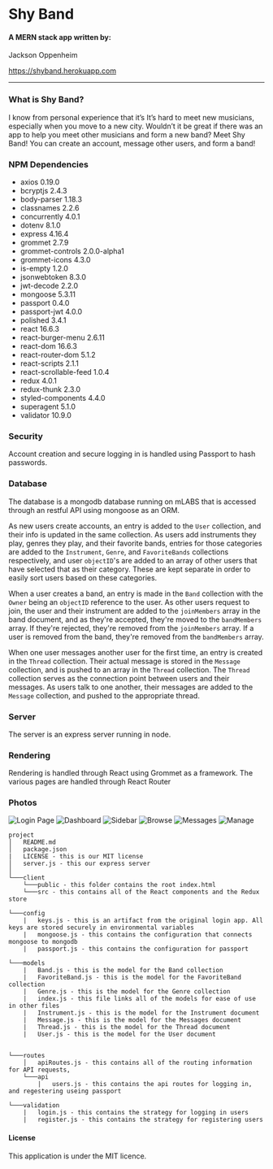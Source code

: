 # Shy Band

#### A MERN stack app written by:

Jackson Oppenheim

https://shyband.herokuapp.com

---

### What is Shy Band?

I know from personal experience that it’s It’s hard to meet new musicians, especially when you move to a new city. Wouldn’t it be great if there was an app to help you meet other musicians and form a new band? Meet Shy Band! You can create an account, message other users, and form a band!

### NPM Dependencies

-  axios 0.19.0
-  bcryptjs 2.4.3
-  body-parser 1.18.3
-  classnames 2.2.6
-  concurrently 4.0.1
-  dotenv 8.1.0
-  express 4.16.4
-  grommet 2.7.9
-  grommet-controls 2.0.0-alpha1
-  grommet-icons 4.3.0
-  is-empty 1.2.0
-  jsonwebtoken 8.3.0
-  jwt-decode 2.2.0
-  mongoose 5.3.11
-  passport 0.4.0
-  passport-jwt 4.0.0
-  polished 3.4.1
-  react 16.6.3
-  react-burger-menu 2.6.11
-  react-dom 16.6.3
-  react-router-dom 5.1.2
-  react-scripts 2.1.1
-  react-scrollable-feed 1.0.4
-  redux 4.0.1
-  redux-thunk 2.3.0
-  styled-components 4.4.0
-  superagent 5.1.0
-  validator 10.9.0

### Security

Account creation and secure logging in is handled using Passport to hash passwords.

### Database

The database is a mongodb database running on mLABS that is accessed through an restful API using mongoose as an ORM.

As new users create accounts, an entry is added to the `User` collection, and their info is updated in the same collection. As users add instruments they play, genres they play, and their favorite bands, entries for those categories are added to the `Instrument`, `Genre`, and `FavoriteBands` collections respectively, and user `objectID`'s are added to an array of other users that have selected that as their category. These are kept separate in order to easily sort users based on these categories.

When a user creates a band, an entry is made in the `Band` collection with the `Owner` being an `objectID` reference to the user. As other users request to join, the user and their instrument are added to the `joinMembers` array in the band document, and as they're accepted, they're moved to the `bandMembers` array. If they're rejected, they're removed from the `joinMembers` array. If a user is removed from the band, they're removed from the `bandMembers` array.

When one user messages another user for the first time, an entry is created in the `Thread` collection. Their actual message is stored in the `Message` collection, and is pushed to an array in the `Thread` collection. The `Thread` collection serves as the connection point between users and their messages. As users talk to one another, their messages are added to the `Message` collection, and pushed to the appropriate thread.

### Server

The server is an express server running in node.

### Rendering

Rendering is handled through React using Grommet as a framework. The various pages are handled through React Router

### Photos

![Login Page](./img/login.png)
![Dashboard](./img/dashboard.png)
![Sidebar](./img/sidebar.png)
![Browse](./img/browse.png)
![Messages](./img/messages.png)
![Manage](./img/manage.png)

```
project
│   README.md
│   package.json
|   LICENSE - this is our MIT license
│   server.js - this our express server
│
└───client
    └───public - this folder contains the root index.html
    └───src - this contains all of the React components and the Redux store

└───config
    |   keys.js - this is an artifact from the original login app. All keys are stored securely in environmental variables
    |   mongoose.js - this contains the configuration that connects mongoose to mongodb
    |   passport.js - this contains the configuration for passport

└───models
    |   Band.js - this is the model for the Band collection
    |   FavoriteBand.js - this is the model for the FavoriteBand collection
    |   Genre.js - this is the model for the Genre collection
    |   index.js - this file links all of the models for ease of use in other files
    |   Instrument.js - this is the model for the Instrument document
    |   Message.js - this is the model for the Messages document
    |   Thread.js - this is the model for the Thread document
    |   User.js - this is the model for the User document


└───routes
    │   apiRoutes.js - this contains all of the routing information for API requests,
    └───api
        |   users.js - this contains the api routes for logging in, and regestering useing passport

└───validation
    |   login.js - this contains the strategy for logging in users
    |   register.js - this contains the strategy for registering users

```

#### License

This application is under the MIT licence.
